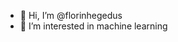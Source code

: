 - 👋 Hi, I’m @florinhegedus
- 👀 I’m interested in machine learning

<!---
florinhegedus/florinhegedus is a ✨ special ✨ repository because its `README.md` (this file) appears on your GitHub profile.
You can click the Preview link to take a look at your changes.
--->

